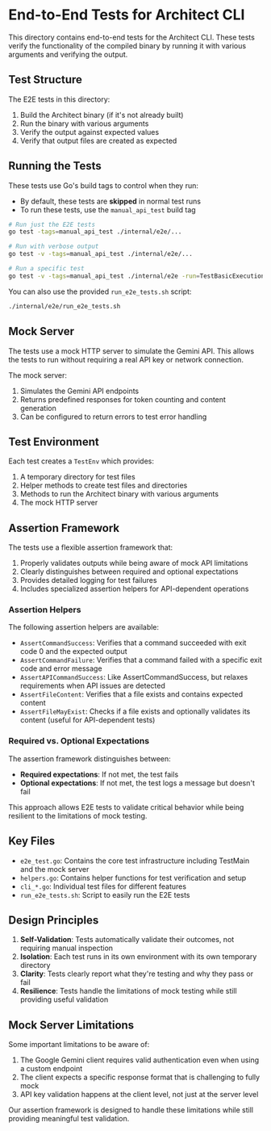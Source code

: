# End-to-End Tests for Architect CLI

This directory contains end-to-end tests for the Architect CLI. These tests verify the functionality of the compiled binary by running it with various arguments and verifying the output.

## Test Structure

The E2E tests in this directory:

1. Build the Architect binary (if it's not already built)
2. Run the binary with various arguments
3. Verify the output against expected values
4. Verify that output files are created as expected

## Running the Tests

These tests use Go's build tags to control when they run:

- By default, these tests are **skipped** in normal test runs
- To run these tests, use the `manual_api_test` build tag

```bash
# Run just the E2E tests
go test -tags=manual_api_test ./internal/e2e/...

# Run with verbose output
go test -v -tags=manual_api_test ./internal/e2e/...

# Run a specific test
go test -v -tags=manual_api_test ./internal/e2e -run=TestBasicExecution
```

You can also use the provided `run_e2e_tests.sh` script:

```bash
./internal/e2e/run_e2e_tests.sh
```

## Mock Server

The tests use a mock HTTP server to simulate the Gemini API. This allows the tests to run without requiring a real API key or network connection.

The mock server:

1. Simulates the Gemini API endpoints
2. Returns predefined responses for token counting and content generation
3. Can be configured to return errors to test error handling

## Test Environment

Each test creates a `TestEnv` which provides:

1. A temporary directory for test files
2. Helper methods to create test files and directories
3. Methods to run the Architect binary with various arguments
4. The mock HTTP server

## Assertion Framework

The tests use a flexible assertion framework that:

1. Properly validates outputs while being aware of mock API limitations
2. Clearly distinguishes between required and optional expectations
3. Provides detailed logging for test failures
4. Includes specialized assertion helpers for API-dependent operations

### Assertion Helpers

The following assertion helpers are available:

- `AssertCommandSuccess`: Verifies that a command succeeded with exit code 0 and the expected output
- `AssertCommandFailure`: Verifies that a command failed with a specific exit code and error message
- `AssertAPICommandSuccess`: Like AssertCommandSuccess, but relaxes requirements when API issues are detected
- `AssertFileContent`: Verifies that a file exists and contains expected content
- `AssertFileMayExist`: Checks if a file exists and optionally validates its content (useful for API-dependent tests)

### Required vs. Optional Expectations

The assertion framework distinguishes between:

- **Required expectations**: If not met, the test fails
- **Optional expectations**: If not met, the test logs a message but doesn't fail

This approach allows E2E tests to validate critical behavior while being resilient to the limitations of mock testing.

## Key Files

- `e2e_test.go`: Contains the core test infrastructure including TestMain and the mock server
- `helpers.go`: Contains helper functions for test verification and setup
- `cli_*.go`: Individual test files for different features
- `run_e2e_tests.sh`: Script to easily run the E2E tests

## Design Principles

1. **Self-Validation**: Tests automatically validate their outcomes, not requiring manual inspection
2. **Isolation**: Each test runs in its own environment with its own temporary directory
3. **Clarity**: Tests clearly report what they're testing and why they pass or fail
4. **Resilience**: Tests handle the limitations of mock testing while still providing useful validation

## Mock Server Limitations

Some important limitations to be aware of:

1. The Google Gemini client requires valid authentication even when using a custom endpoint
2. The client expects a specific response format that is challenging to fully mock
3. API key validation happens at the client level, not just at the server level

Our assertion framework is designed to handle these limitations while still providing meaningful test validation.
